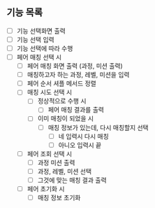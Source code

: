 ## 기능 목록

- [ ] 기능 선택화면 출력
- [ ] 기능 선택 입력
- [ ] 기능 선택에 따라 수행
- [ ] 페어 매칭 선택 시
    - [ ] 페어 매칭 화면 출력 (과정, 미션 출력)
    - [ ] 매칭하고자 하는 과정, 레벨, 미션을 입력
    - [ ] 페어 순서 셔플 메서드 정렬
    - [ ] 매칭 시도 선택 시
        - [ ] 정상적으로 수행 시
            - [ ] 페어 매칭 결과를 출력
        - [ ] 이미 매칭이 되었을 시
            - [ ] 매칭 정보가 있는데, 다시 매칭할지 선택
                - [ ] 네 입력시 다시 매칭
                - [ ] 아니오 입력시 끝
    - [ ] 페어 조회 선택 시
        - [ ] 과정 미션 출력
        - [ ] 과정, 레벨, 미션 선택
        - [ ] 그것에 맞는 매칭 결과 출력
    - [ ] 페어 초기화 시
        - [ ] 매칭 정보 초기화